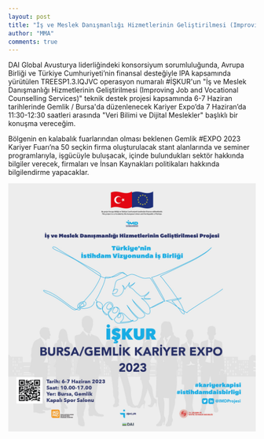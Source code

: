 ```yaml
---
layout: post
title: "İş ve Meslek Danışmanlığı Hizmetlerinin Geliştirilmesi (Improving Job and Vocational Counselling Services)" teknik destek projesi"
author: "MMA"
comments: true
---
```


DAI Global Avusturya liderliğindeki konsorsiyum sorumluluğunda, Avrupa Birliği ve Türkiye Cumhuriyeti’nin finansal desteğiyle IPA kapsamında yürütülen TREESP1.3.IQJVC operasyon numaralı #İŞKUR'un "İş ve Meslek Danışmanlığı Hizmetlerinin Geliştirilmesi (Improving Job and Vocational Counselling Services)" teknik destek projesi kapsamında 6-7 Haziran tarihlerinde Gemlik / Bursa'da düzenlenecek Kariyer Expo’da 7 Haziran’da 11:30-12:30 saatleri arasında "Veri Bilimi ve Dijital Meslekler" başlıklı bir konuşma vereceğim.

Bölgenin en kalabalık fuarlarından olması beklenen Gemlik #EXPO 2023 Kariyer Fuarı’na 50 seçkin firma oluşturulacak stant alanlarında ve seminer programlarıyla, işgücüyle buluşacak, içinde bulundukları sektör hakkında bilgiler verecek, firmaları ve İnsan Kaynakları politikaları hakkında bilgilendirme yapacaklar.

![](https://github.com/mmuratarat/mmuratarat.github.io/blob/master/_posts/images/Fxn-2LwXsAEM0UH.jpeg?raw=true)
